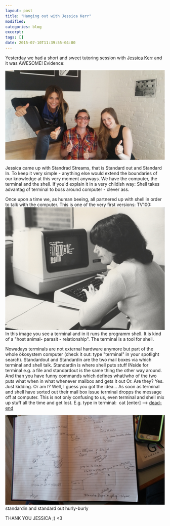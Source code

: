 ```yaml
---
layout: post
title: "Hanging out with Jessica Kerr"
modified:
categories: blog
excerpt:
tags: []
date: 2015-07-10T11:39:55-04:00
---
```


Yesterday we had a short and sweet tutoring session with [Jessica Kerr](https://twitter.com/jessitron?lang=de) and it was AWESOME! Evidence:

![Hanging out](/images/JessicaKerr.jpg)

Jessica came up with Standrad Streams, that is Standard out and Standard In. To keep it very simple - anything else would extend the boundaries of our knowledge at this very moment anyways.
We have the computer, the terminal and the shell. If you'd explain it in a very childish way: Shell takes advantag of terminal to boss around computer - clever ass. 

Once upon a time we, as human beeing, all partnered up with shell in order to talk with the computer. 
This is one of the very first versions: TV100:
![TV100](/images/TV100.jpg)
In this image you see a terminal and in it runs the programm shell. It is kind of a "host animal- parasit - relationship". The terminal is a tool for shell.

Nowadays terminals are not external hardware anymore but part of the whole ökosystem computer (check it out: type "terminal" in your spotlight search). 
Standardout and Standardin are the two mail boxes via which terminal and shell talk. Standardin is where shell puts stuff INside for terminal e.g. a file and standardout is the same thing the other way around. And than you have funny commands which defines what/who of the two puts what when in what whenever mailbox and gets it out Or. Are they? Yes. Just kidding. Or am I? Well, I guess you got the idea... 
As soon as terminal and shell have sorted out their mail box issue terminal dropps the message off at computer. This is not only confusing to us, even terminal and shell mix up stuff all the time and get lost. E.g. type in terminal:  cat [enter] --> [dead-end](http://28.media.tumblr.com/tumblr_kx9q1aiyd11qzobxio1_r1_500.gif)

![Standardinout](/images/STDOUTIN.jpg)
standardin and standard out hurly-burly


THANK YOU JESSICA ;) <3
